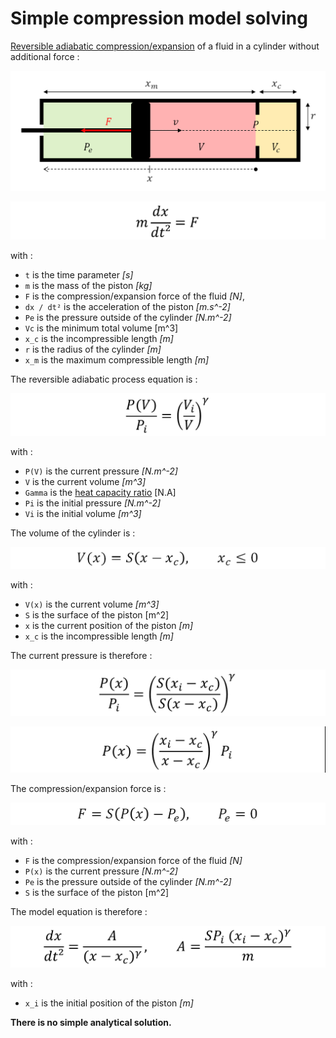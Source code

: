 # Simple compression model solving

[Reversible adiabatic compression/expansion](https://en.wikipedia.org/wiki/Adiabatic_process) of a fluid in a cylinder without additional force :

![Simple Compression](Images/Simple_Compression.png "Simple Compression")

![Simple Compression Equation 1](Images/Simple_Compression_Equation_1.png "Simple Compression Equation 1")

with :

- `t` is the time parameter *[s]*
- `m` is the mass of the piston *[kg]*
- `F` is the compression/expansion force of the fluid *[N]*,
- `dx / dt²` is the acceleration of the piston *[m.s^-2]*
- `Pe` is the pressure outside of the cylinder *[N.m^-2]*
- `Vc` is the minimum total volume [m^3]
- `x_c` is the incompressible length *[m]*
- `r` is the radius of the cylinder *[m]*
- `x_m` is the maximum compressible length *[m]*

The reversible adiabatic process equation is :

![Reversible Adiabatic Process Equation 1](Images/Reversible_Adiabatic_Process_Equation_1.png "Reversible Adiabatic Process Equation 1")

with :

- `P(V)` is the current pressure *[N.m^-2]*
- `V` is the current volume *[m^3]*
- `Gamma` is the [heat capacity ratio](https://en.wikipedia.org/wiki/Heat_capacity_ratio) [N.A]
- `Pi` is the initial pressure *[N.m^-2]*
- `Vi` is the initial volume *[m^3]*

The volume of the cylinder is :

![Simple Compression Volume Equation](Images/Simple_Compression_Volume_Equation.png "Simple Compression Volume Equation")

with :

- `V(x)` is the current volume *[m^3]*
- `S` is the surface of the piston [m^2]
- `x` is the current position of the piston *[m]*
- `x_c` is the incompressible length *[m]*

The current pressure is therefore :

![Reversible Adiabatic Process Equation 2](Images/Reversible_Adiabatic_Process_Equation_2.png "Reversible Adiabatic Process Equation 2")

![Reversible Adiabatic Process Equation 3](Images/Reversible_Adiabatic_Process_Equation_3.png "Reversible Adiabatic Process Equation 3")

The compression/expansion force is :

![Simple Compression Force Equation](Images/Simple_Compression_Force_Equation.png "Simple_Compression Force Equation")

with :

- `F` is the compression/expansion force of the fluid *[N]*
- `P(x)` is the current pressure *[N.m^-2]*
- `Pe` is the pressure outside of the cylinder *[N.m^-2]*
- `S` is the surface of the piston [m^2]

The model equation is therefore :

![Simple Compression Equation 2](Images/Simple_Compression_Equation_2.png "Simple Compression Equation 2")

with :

- `x_i` is the initial position of the piston *[m]*

**There is no simple analytical solution.**
